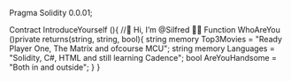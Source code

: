 Pragma Solidity 0.0.01;

  Contract IntroduceYourself (){
  //👋 Hi, I’m @Silfred 🙏🏼
    Function WhoAreYou ()private returns(string, string, bool){
      string memory Top3Movies = "Ready Player One, The Matrix and ofcourse MCU";
      string memory Languages = "Solidity, C#, HTML and still learning Cadence";
      bool AreYouHandsome = "Both in and outside";
    }
  }      
      
   
